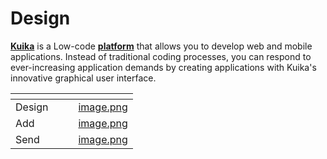 # Design

[**Kuika**](http://kuika.com/) is a Low-code [**platform**](https://platform.kuika.com/login.html?source=website) that allows you to develop web and mobile applications. Instead of traditional coding processes, you can respond to ever-increasing application demands by creating applications with Kuika's innovative graphical user interface.

<table data-view="cards"><thead><tr><th></th><th></th><th></th><th data-hidden data-card-cover data-type="files"></th></tr></thead><tbody><tr><td>Design</td><td></td><td></td><td><a href="../../../.gitbook/assets/image.png">image.png</a></td></tr><tr><td>Add</td><td></td><td></td><td><a href="../../../.gitbook/assets/image.png">image.png</a></td></tr><tr><td>Send</td><td></td><td></td><td><a href="../../../.gitbook/assets/image.png">image.png</a></td></tr></tbody></table>

